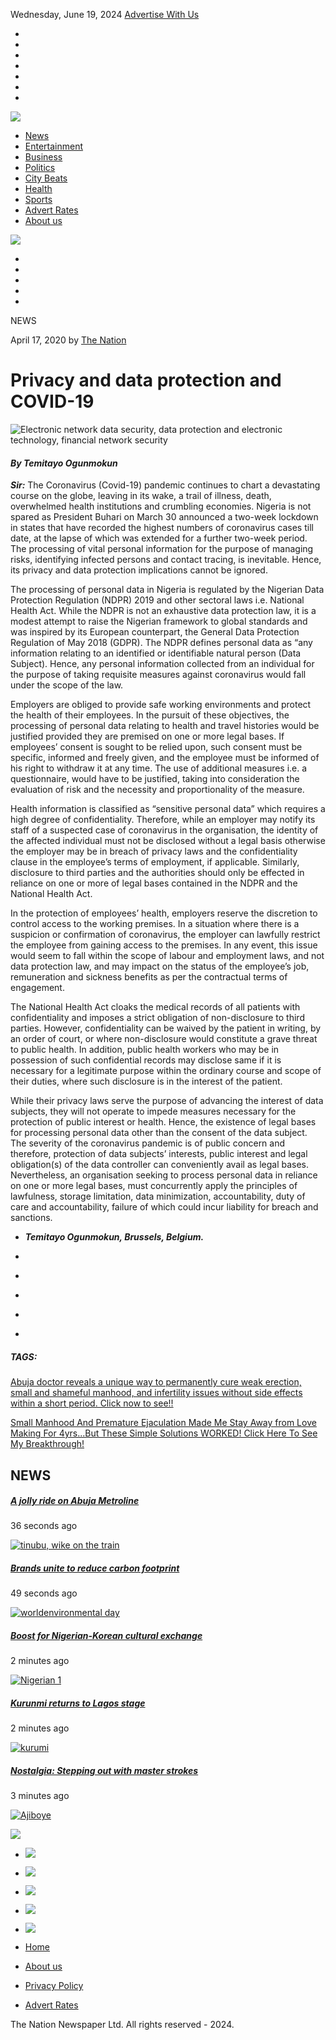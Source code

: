 Wednesday, June 19, 2024 [Advertise With Us](https://thenationonlineng.net/advert-rates)

* [](# "Follow us on our Whatsapp Channel")
* [](# "Follow Us on Instagram")
* [](# "Follow us on Tiktok")
* [](# "Follow Us on X")
* [](# "Follow Us on Facebook")
* [](# "Follow Our Channel on Telegram")
* [](# "Follow us on Linkedin")

[![](https://thenationonlineng.net/wp-content/themes/thenation/assets/build/images/logo.svg)](https://thenationonlineng.net/)

* [News](https://thenationonlineng.net/news/)
* [Entertainment](https://thenationonlineng.net/entertainment/)
* [Business](https://thenationonlineng.net/business/)
* [Politics](https://thenationonlineng.net/politics/)
* [City Beats](https://thenationonlineng.net/city-beats/)
* [Health](https://thenationonlineng.net/health/)
* [Sports](https://thenationonlineng.net/sports/)
* [Advert Rates](https://thenationonlineng.net/advert-rates/)
* [About us](https://thenationonlineng.net/about-us/)

[![](https://thenationonlineng.net/wp-content/themes/thenation/assets/build/images/menu.svg)](#)

* [](https://api.whatsapp.com/send?text=https://thenationonlineng.net/privacy-and-data-protection-and-covid-19/)
* [](https://twitter.com/share?text=Privacy%20and%20data%20protection%20and%20COVID-19&url=https://thenationonlineng.net/privacy-and-data-protection-and-covid-19/)
* [](https://www.facebook.com/sharer/sharer.php?u=https://thenationonlineng.net/privacy-and-data-protection-and-covid-19/)
* [](https://telegram.me/share/url?url=https://thenationonlineng.net/privacy-and-data-protection-and-covid-19/&text=Privacy%20and%20data%20protection%20and%20COVID-19)
* [](https://linkedin.com/shareArticle?mini=true&url=https://thenationonlineng.net/privacy-and-data-protection-and-covid-19/)

NEWS

April 17, 2020 by [The Nation](https://thenationonlineng.net/author/alao/ "Posts by The Nation")

Privacy and data protection and COVID-19
========================================

![Electronic network data security, data protection and electronic technology, financial network security](https://cdn.thenationonlineng.net/wp-content/uploads/2024/05/20003146/Nation.jpg)

#### _**By Temitayo Ogunmokun**_

_**Sir:**_ The Coronavirus (Covid-19) pandemic continues to chart a devastating course on the globe, leaving in its wake, a trail of illness, death, overwhelmed health institutions and crumbling economies. Nigeria is not spared as President Buhari on March 30 announced a two-week lockdown in states that have recorded the highest numbers of coronavirus cases till date, at the lapse of which was extended for a further two-week period. The processing of vital personal information for the purpose of managing risks, identifying infected persons and contact tracing, is inevitable. Hence, its privacy and data protection implications cannot be ignored.

The processing of personal data in Nigeria is regulated by the Nigerian Data Protection Regulation (NDPR) 2019 and other sectoral laws i.e. National Health Act. While the NDPR is not an exhaustive data protection law, it is a modest attempt to raise the Nigerian framework to global standards and was inspired by its European counterpart, the General Data Protection Regulation of May 2018 (GDPR). The NDPR defines personal data as “any information relating to an identified or identifiable natural person (Data Subject). Hence, any personal information collected from an individual for the purpose of taking requisite measures against coronavirus would fall under the scope of the law.

Employers are obliged to provide safe working environments and protect the health of their employees. In the pursuit of these objectives, the processing of personal data relating to health and travel histories would be justified provided they are premised on one or more legal bases. If employees’ consent is sought to be relied upon, such consent must be specific, informed and freely given, and the employee must be informed of his right to withdraw it at any time. The use of additional measures i.e. a questionnaire, would have to be justified, taking into consideration the evaluation of risk and the necessity and proportionality of the measure.

Health information is classified as “sensitive personal data” which requires a high degree of confidentiality. Therefore, while an employer may notify its staff of a suspected case of coronavirus in the organisation, the identity of the affected individual must not be disclosed without a legal basis otherwise the employer may be in breach of privacy laws and the confidentiality clause in the employee’s terms of employment, if applicable. Similarly, disclosure to third parties and the authorities should only be effected in reliance on one or more of legal bases contained in the NDPR and the National Health Act.

In the protection of employees’ health, employers reserve the discretion to control access to the working premises. In a situation where there is a suspicion or confirmation of coronavirus, the employer can lawfully restrict the employee from gaining access to the premises. In any event, this issue would seem to fall within the scope of labour and employment laws, and not data protection law, and may impact on the status of the employee’s job, remuneration and sickness benefits as per the contractual terms of engagement.

The National Health Act cloaks the medical records of all patients with confidentiality and imposes a strict obligation of non-disclosure to third parties. However, confidentiality can be waived by the patient in writing, by an order of court, or where non-disclosure would constitute a grave threat to public health. In addition, public health workers who may be in possession of such confidential records may disclose same if it is necessary for a legitimate purpose within the ordinary course and scope of their duties, where such disclosure is in the interest of the patient.

While their privacy laws serve the purpose of advancing the interest of data subjects, they will not operate to impede measures necessary for the protection of public interest or health. Hence, the existence of legal bases for processing personal data other than the consent of the data subject. The severity of the coronavirus pandemic is of public concern and therefore, protection of data subjects’ interests, public interest and legal obligation(s) of the data controller can conveniently avail as legal bases. Nevertheless, an organisation seeking to process personal data in reliance on one or more legal bases, must concurrently apply the principles of lawfulness, storage limitation, data minimization, accountability, duty of care and accountability, failure of which could incur liability for breach and sanctions.

* _**Temitayo Ogunmokun, Brussels, Belgium.**_

* [](https://api.whatsapp.com/send?text=https://thenationonlineng.net/privacy-and-data-protection-and-covid-19/)
* [](https://twitter.com/share?text=Privacy%20and%20data%20protection%20and%20COVID-19&url=https://thenationonlineng.net/privacy-and-data-protection-and-covid-19/)
* [](https://www.facebook.com/sharer/sharer.php?u=https://thenationonlineng.net/privacy-and-data-protection-and-covid-19/)
* [](https://telegram.me/share/url?url=https://thenationonlineng.net/privacy-and-data-protection-and-covid-19/&text=Privacy%20and%20data%20protection%20and%20COVID-19)
* [](https://linkedin.com/shareArticle?mini=true&url=https://thenationonlineng.net/privacy-and-data-protection-and-covid-19/)

##### TAGS:

[Abuja doctor reveals a unique way to permanently cure weak erection, small and shameful manhood, and infertility issues without side effects within a short period. Click now to see!!](https://naijanaturalsolution.com/wellman/)

[Small Manhood And Premature Ejaculation Made Me Stay Away from Love Making For 4yrs...But These Simple Solutions WORKED! Click Here To See My Breakthrough!](https://bit.ly/benglo)

NEWS
----

##### [A jolly ride on Abuja Metroline](https://thenationonlineng.net/a-jolly-ride-on-abuja-metroline/)

36 seconds ago

[![tinubu, wike on the train](https://cdn.thenationonlineng.net/wp-content/uploads/2024/05/20003146/Nation.jpg)](https://thenationonlineng.net/a-jolly-ride-on-abuja-metroline/%3E)

##### [Brands unite to reduce carbon footprint](https://thenationonlineng.net/brands-unite-to-reduce-carbon-footprint/)

49 seconds ago

[![worldenvironmental day](https://cdn.thenationonlineng.net/wp-content/uploads/2024/05/20003146/Nation.jpg)](https://thenationonlineng.net/brands-unite-to-reduce-carbon-footprint/%3E)

##### [Boost for Nigerian-Korean cultural exchange](https://thenationonlineng.net/boost-for-nigerian-korean-cultural-exchange/)

2 minutes ago

[![Nigerian 1](https://cdn.thenationonlineng.net/wp-content/uploads/2024/05/20003146/Nation.jpg)](https://thenationonlineng.net/boost-for-nigerian-korean-cultural-exchange/%3E)

##### [Kurunmi returns to Lagos stage](https://thenationonlineng.net/kurunmi-returns-to-lagos-stage/)

2 minutes ago

[![kurumi](https://cdn.thenationonlineng.net/wp-content/uploads/2024/05/20003146/Nation.jpg)](https://thenationonlineng.net/kurunmi-returns-to-lagos-stage/%3E)

##### [Nostalgia: Stepping out with master strokes](https://thenationonlineng.net/nostalgia-stepping-out-with-master-strokes/)

3 minutes ago

[![Ajiboye](https://cdn.thenationonlineng.net/wp-content/uploads/2024/05/20003146/Nation.jpg)](https://thenationonlineng.net/nostalgia-stepping-out-with-master-strokes/%3E)

![](https://thenationonlineng.net/wp-content/themes/thenation/assets/build/images/logo.svg)

* [](#)![](https://thenationonlineng.net/wp-content/themes/thenation/assets/build/images/facebook.svg)
* [](#)![](https://thenationonlineng.net/wp-content/themes/thenation/assets/build/images/twitter.svg)
* [](#)![](https://thenationonlineng.net/wp-content/themes/thenation/assets/build/images/instagram.svg)
* [](#)![](https://thenationonlineng.net/wp-content/themes/thenation/assets/build/images/linkedIn.svg)
* [](#)![](https://thenationonlineng.net/wp-content/themes/thenation/assets/build/images/telegram.svg)

* [Home](https://thenationonlineng.net/)
* [About us](https://thenationonlineng.net/about-us/)
* [Privacy Policy](https://thenationonlineng.net/privacy-policy/)
* [Advert Rates](https://thenationonlineng.net/advert-rates/)

The Nation Newspaper Ltd. All rights reserved - 2024.